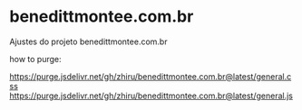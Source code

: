 # benedittmontee.com.br
Ajustes do projeto benedittmontee.com.br


how to purge:

https://purge.jsdelivr.net/gh/zhiru/benedittmontee.com.br@latest/general.css
https://purge.jsdelivr.net/gh/zhiru/benedittmontee.com.br@latest/general.js
